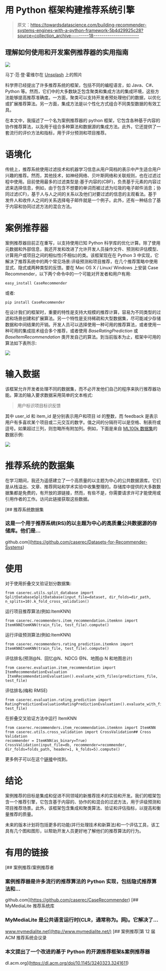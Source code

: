 # 用 Python 框架构建推荐系统引擎

> 原文：<https://towardsdatascience.com/building-recommender-systems-engines-with-a-python-framework-5b4d29925c28?source=collection_archive---------18----------------------->

## 理解如何使用和开发案例推荐器的实用指南

![](img/30070680a7cdd2d0447d7454ba22a9d3.png)

马丁·范·登·霍维尔在 [Unsplash](https://unsplash.com/s/photos/documents?utm_source=unsplash&utm_medium=referral&utm_content=creditCopyText) 上的照片

科学界已经提出了许多推荐系统的框架，包括不同的编程语言，如 Java、C\#、Python 等。然而，它们中的大多数缺乏包含聚类和集成方法的集成环境，这些方法能够提高推荐准确度。一方面，聚类可以支持开发者预处理他们的数据，以优化或扩展推荐算法。另一方面，集成方法是以个性化方式组合不同类型数据的有效工具。

在本文中，我描述了一个名为案例推荐器的 python 框架，它包含各种基于内容的协作推荐算法，以及用于组合多种算法和数据源的集成方法。此外，它还提供了一套流行的评价方法和指标，用于评分预测和项目推荐。

# 语境化

传统上，推荐系统使用过滤技术和机器学习信息从用户简档的表示中产生适合用户兴趣的推荐。然而，其他技术，如神经网络、贝叶斯网络和关联规则，也在过滤过程中使用。目前使用最多的过滤类型是:基于内容的(CBF)，负责基于元素的内容过滤来选择信息，例如，由于包含不想要的单词而被过滤为垃圾的电子邮件消息；协同过滤(CF)，基于人与人之间的关系以及他们对要过滤的信息的主观看法。基于发件人和收件人之间的关系选择电子邮件就是一个例子。此外，还有一种结合了基于内容和协同过滤方法的混合方法。

# 案例推荐器

案例推荐器目前正在重写，以支持使用已知 Python 科学库的优化计算。除了使用元数据和外部信息，我还开发和改进了允许开发人员操作文件、预测和评估模型、计算用户或项目之间的相似性(不相似)的类。该框架现在在 Python 3 中实现，它解决了推荐系统中的两个常见场景:评级预测和项目推荐，在几个推荐策略中使用显式、隐式或两种类型的反馈。要在 Mac OS X / Linux/ Windows 上安装 Case Recommender，以下两个命令中的一个可能对开发者和用户有用:

```
easy_install CaseRecommender
```

或者:

```
pip install CaseRecommender
```

在设计我们的框架时，重要的特性是支持大规模的推荐计算，容易为不同类型的过滤和场景创建和扩展算法。另一个特性是支持稀疏和大型数据集，尽可能减少存储数据和中间结果的开销。开发人员可以选择使用一种可用的推荐算法，或者使用一种可用的集成技术组合多个推荐，或者使用 *BaseRatingPrediction* 或 *BaseItemRecommendation* 类开发自己的算法。到当前版本为止，框架中可用的算法如下表所示:

![](img/4ec5b1232fba36f47cdfa2e581d42dfd.png)

# 输入数据

该框架允许开发者处理不同的数据集，而不必开发他们自己的程序来执行推荐器功能。算法的输入要求数据采用简单的文本格式:

> 用户标识项目标识反馈

其中 user_id 和 item_id 是分别表示用户和项目 id 的整数，而 feedback 是表示用户有多喜欢某个项目或二元交互的数字。值之间的分隔符可以是空格、制表符或逗号。如果超过三列，则忽略所有附加列。例如，下面是来自 [ML100k 数据集](https://grouplens.org/datasets/movielens/100k/)的数据示例:

![](img/005b4186ee4094219c2053a856d7de67.png)

# 推荐系统的数据集

在学习期间，我还为遥感建立了一个高质量的以主题为中心的公共数据源库。它们是从栈溢出、文章、推荐网站和学术实验中收集整理的。存储库中提供的大多数数据集都是免费的，有开放的源链接，然而，有些不是，你需要请求许可才能使用或引用作者的工作。访问此链接获取这些数据。

[](https://github.com/caserec/Datasets-for-Recommender-Systems) [## 推荐系统数据集

### 这是一个用于推荐系统(RS)的以主题为中心的高质量公共数据源的存储库。他们是…

github.com](https://github.com/caserec/Datasets-for-Recommender-Systems) 

# 使用

对于使用折叠交叉验证划分数据集:

```
from caserec.utils.split_database import SplitDatabaseSplitDatabase(input_file=dataset, dir_folds=dir_path, n_splits=10).k_fold_cross_validation()
```

运行项目推荐算法(例如:ItemKNN)

```
from caserec.recommenders.item_recommendation.itemknn import ItemKNNItemKNN(train_file, test_file).compute()
```

运行评级预测算法(例如:ItemKNN)

```
from caserec.recommenders.rating_prediction.itemknn import ItemKNNItemKNN(train_file, test_file).compute()
```

评估排名(预测@N、回忆@N、NDCG @N、地图@ N 和地图总计)

```
from caserec.evaluation.item_recommendation import ItemRecommendationEvaluation
 ItemRecommendationEvaluation().evaluate_with_files(predictions_file, test_file)
```

评估排名(梅和 RMSE)

```
from caserec.evaluation.rating_prediction import RatingPredictionEvaluationRatingPredictionEvaluation().evaluate_with_files(predictions_file, test_file)
```

在折叠交叉验证方法中运行 ItemKNN

```
from caserec.recommenders.item_recommendation.itemknn import ItemKNN
from caserec.utils.cross_validation import CrossValidation## Cross Validation
recommender = ItemKNN(as_binary=True)
CrossValidation(input_file=db, recommender=recommender, dir_folds=folds_path, header=1, k_folds=5).compute()
```

更多例子可以在这个[链接](https://github.com/caserec/CaseRecommender/tree/master/examples)中找到。

# 结论

案例推荐的目标是集成和促进不同领域的新推荐技术的实验和开发。我们的框架包含一个推荐引擎，它包含基于内容的、协作的和混合的过滤方法，用于评级预测和项目推荐场景。此外，该框架包含集成和聚类算法、验证和评估指标，以提高和衡量推荐的质量。

未来的版本计划将包括更多的功能(并行处理技术和新算法)和一个评估工具，该工具有几个图和图形，以帮助开发人员更好地了解他们的推荐算法的行为。

# 有用的链接

[](https://github.com/caserec/CaseRecommender) [## 案例推荐/案例推荐者

### 案例推荐器是许多流行的推荐算法的 Python 实现，包括隐式推荐算法和…

github.com](https://github.com/caserec/CaseRecommender) [](http://www.mymedialite.net/) [## MyMediaLite 推荐系统库

### MyMediaLite 是公共语言运行时(CLR，通常称为。网)。它解决了…

www.mymedialite.net](http://www.mymedialite.net/) [](https://dl.acm.org/doi/10.1145/3240323.3241611) [## 案例推荐|第 12 届 ACM 推荐系统会议录

### 本文提出了一个改进的基于 Python 的开源推荐框架&案例推荐器

dl.acm.org](https://dl.acm.org/doi/10.1145/3240323.3241611)